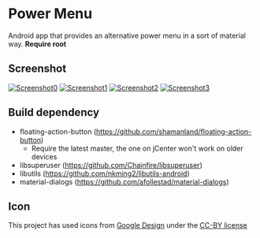 # Power Menu
Android app that provides an alternative power menu in a sort of material way. **Require root**

## Screenshot
[![Screenshot0](https://lh3.googleusercontent.com/-aioPuOYJPaw/VggulYyV0-I/AAAAAAAACkk/prxKVBGd6j8/s400-Ic42/Screenshot_2015-09-27-19-21-29.png)](https://lh3.googleusercontent.com/-aioPuOYJPaw/VggulYyV0-I/AAAAAAAACkk/prxKVBGd6j8/s0-Ic42/Screenshot_2015-09-27-19-21-29.png)
[![Screenshot1](https://lh3.googleusercontent.com/-KJJzagct1yg/VggulfoMTZI/AAAAAAAACks/f2NAaTPLqSY/s400-Ic42/Screenshot_2015-09-27-19-24-53.png)](https://lh3.googleusercontent.com/-KJJzagct1yg/VggulfoMTZI/AAAAAAAACks/f2NAaTPLqSY/s0-Ic42/Screenshot_2015-09-27-19-24-53.png)
[![Screenshot2](https://lh3.googleusercontent.com/-pYBOeTrELsk/VggumLS24CI/AAAAAAAACk0/IuTNf5tUsy4/s400-Ic42/Screenshot_2015-09-27-19-26-40.png)](https://lh3.googleusercontent.com/-pYBOeTrELsk/VggumLS24CI/AAAAAAAACk0/IuTNf5tUsy4/s0-Ic42/Screenshot_2015-09-27-19-26-40.png)
[![Screenshot3](https://lh3.googleusercontent.com/-AqfraDarzIA/Vggulbdly_I/AAAAAAAACkw/HWopVyB9wPA/s400-Ic42/Screenshot_2015-09-27-19-25-09.png)](https://lh3.googleusercontent.com/-AqfraDarzIA/Vggulbdly_I/AAAAAAAACkw/HWopVyB9wPA/s0-Ic42/Screenshot_2015-09-27-19-25-09.png)

## Build dependency
- floating-action-button (https://github.com/shamanland/floating-action-button)
  - Require the latest master, the one on jCenter won't work on older devices
- libsuperuser (https://github.com/Chainfire/libsuperuser)
- libutils (https://github.com/nkming2/libutils-android)
- material-dialogs (https://github.com/afollestad/material-dialogs)

## Icon
This project has used icons from [Google Design](https://www.google.com/design/icons/) under the [CC-BY license](https://creativecommons.org/licenses/by/4.0/)
